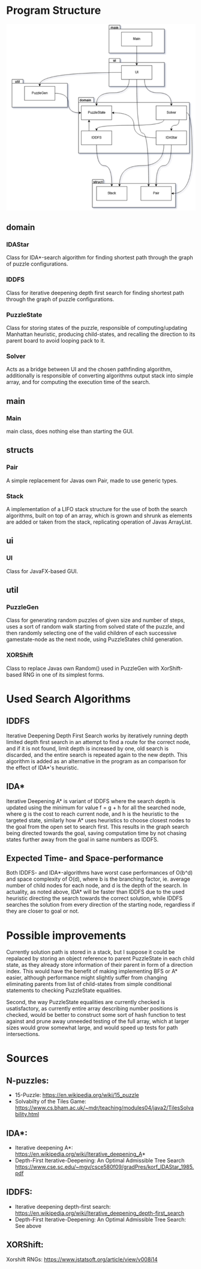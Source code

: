 Program Structure
=================

![Class relation diagram](https://github.com/MLumme/15PuzzleSolver/blob/master/15puzzlesolver/Docs/Diagrams/UML2.png)

domain
------

### IDAStar

Class for IDA*-search algorithm for finding shortest path through the graph of puzzle configurations.

### IDDFS

Class for iterative deepening depth first search for finding shortest path through the graph of puzzle configurations.

### PuzzleState

Class for storing states of the puzzle, responsible of computing/updating Manhattan heuristic, producing child-states, and recalling the direction to its parent board to avoid looping pack to it.

### Solver

Acts as a bridge between UI and the chosen pathfinding algorithm, additionally is responsible of converting algorithms output stack into simple array, and for computing the execution time of the search.

main
----

### Main

main class, does nothing else than starting the GUI.

structs
-------

### Pair

A simple replacement for Javas own Pair, made to use generic types.

### Stack

A implementation of a LIFO stack structure for the use of both the search algorithms, built on top of an array, which is grown and shrunk as elements are added or taken from the stack, replicating operation of Javas ArrayList.

ui
--

### UI

Class for JavaFX-based GUI.

util
----

### PuzzleGen

Class for generating random puzzles of given size and number of steps, uses a sort of random walk starting from solved state of the puzzle, and then randomly selecting one of the valid children of each successive gamestate-node as the next node, using PuzzleStates child generation.

### XORShift

Class to replace Javas own Random() used in PuzzleGen with XorShift-based RNG in one of its simplest forms. 

Used Search Algorithms
======================

IDDFS
-----

Iterative Deepening Depth First Search works by iteratively running depth limited depth first search in an attempt to find a route for the correct node, and if it is not found, limit depth is increased by one, old search is discarded, and the entire search is repeated again to the new depth. This algorithm is added as an alternative in the program as an comparison for the effect of IDA*'s heuristic.

IDA*
----

Iterative Deepening A* is variant of IDDFS where the search depth is updated using the minimum for value f = g + h for all the searched node, where g is the cost to reach current node, and h is the heuristic to the targeted state, similarly how A* uses heuristics to choose closest nodes to the goal from the open set to search first. This results in the graph search being directed towards the goal, saving computation time by not chasing states further away from the goal in same numbers as IDDFS.

Expected Time- and Space-performance
------------------------------------

Both IDDFS- and IDA*-algorithms have worst case performances of O(b^d) and space complexity of O(d), where b is the branching factor, ie. average number of child nodes for each node, and d is the depth of the search. In actuality, as noted above, IDA* will be faster than IDDFS due to the used heuristic directing the search towards the correct solution, while IDDFS searches the solution from every direction of the starting node, regardless if they are closer to goal or not.

Possible improvements
=====================

Currently solution path is stored in a stack, but I suppose it could be repalaced by storing an object reference to parent PuzzleState in each child state, as they already store information of their parent in form of a direction index. This would have the benefit of making implementing BFS or A* easier, although performance might slightly suffer from changing eliminating parents from list of child-states from simple conditional statements to checking PuzzleState equalities.

Second, the way PuzzleState equalities are currently checked is usatisfactory, as currently entire array describing number positions is checked, would be better to construct some sort of hash function to test against and prune away unneeded testing of the full array, which at larger sizes would grow somewhat large, and would speed up tests for path intersections.

Sources
=======

N-puzzles:
----------
* 15-Puzzle: https://en.wikipedia.org/wiki/15_puzzle
* Solvabilty of the Tiles Game: https://www.cs.bham.ac.uk/~mdr/teaching/modules04/java2/TilesSolvability.html

IDA*:
-----
* Iterative deepening A*: https://en.wikipedia.org/wiki/Iterative_deepening_A*
* Depth-First Iterative-Deepening: An Optimal Admissible Tree Search https://www.cse.sc.edu/~mgv/csce580f09/gradPres/korf_IDAStar_1985.pdf

IDDFS:
------
* Iterative deepening depth-first search: https://en.wikipedia.org/wiki/Iterative_deepening_depth-first_search
* Depth-First Iterative-Deepening: An Optimal Admissible Tree Search: See above

XORShift:
---------
Xorshift RNGs: https://www.jstatsoft.org/article/view/v008i14
